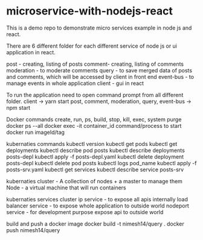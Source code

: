 # microservice-with-nodejs-react
This is a demo repo to demonstrate micro services example in node js and react.

There are 6 different folder for each different service of node js or ui application in react.

post - creating, listing of posts
comment- creating, listing of comments
moderation - to moderate comments
query - to save merged data of posts and comments, which will be accessed by client in front end 
event-bus - to manage events in whole application
client - gui in react

To run the application need to open command prompt from all different folder.
client -> yarn start
post, comment, moderation, query, event-bus -> npm start

Docker commands
create, run, ps, build, stop, kill, exec, system purge 
docker ps --all
docker exec -it container_id command/process to start
docker run imageId/tag

kubernaties commands
kubectl version
kubectl get pods
kubectl get deployments
kubectl describe pod posts
kubectl describe deployments posts-depl
kubectl apply -f posts-depl.yaml
kubectl delete deployment posts-depl
kubectl delete pod posts
kubectl logs pod_name
kubectl apply -f posts-srv.yaml
kubectl get services
kubectl describe service posts-srv

kubernaties cluster - A collection of nodes + a master to manage them
Node - a virtual machine that will run containers

kubernaties services
cluster ip service - to expose all apis internally
load balancer service - to expose whole application to outside world
nodeport service - for development purpose expose api to outside world

build and push a docker image
docker build -t nimesh14/query .
docker push nimesh14/query